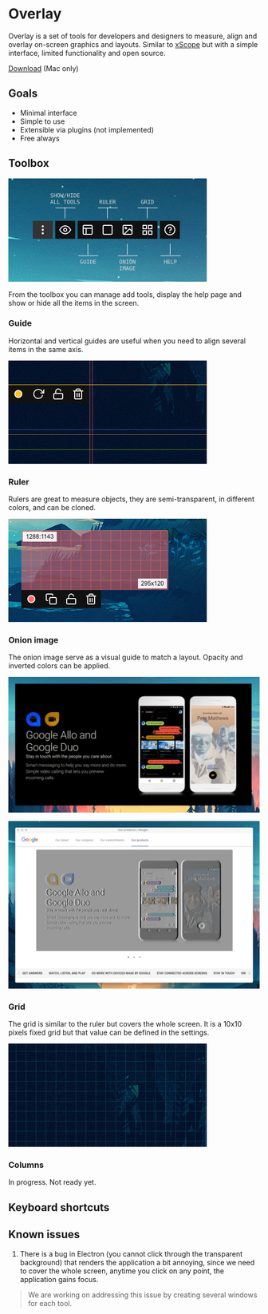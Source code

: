 # Overlay

Overlay is a set of tools for developers and designers to measure, align and overlay on-screen graphics and layouts. Similar to [xScope](https://xscopeapp.com/) but with a simple interface, limited functionality and open source.

[Download](https://github.com/singuerinc/overlay/releases) (Mac only)

## Goals

- Minimal interface
- Simple to use
- Extensible via plugins (not implemented)
- Free always

## Toolbox

![](resources/images/toolbox.png)

From the toolbox you can manage add tools, display the help page and show or hide all the items in the screen.

### Guide

Horizontal and vertical guides are useful when you need to align several items in the same axis.

![](resources/images/guides.png)

### Ruler

Rulers are great to measure objects, they are semi-transparent, in different colors, and can be cloned.

![](resources/images/rulers.png)

### Onion image

The onion image serve as a visual guide to match a layout. Opacity and inverted colors can be applied.

![](resources/images/inverted-only.png)

![](resources/images/inverted-browser.png)

### Grid

The grid is similar to the ruler but covers the whole screen. It is a 10x10 pixels fixed grid but that value can be defined in the settings.

![](resources/images/grid.png)

### Columns

In progress. Not ready yet.

## Keyboard shortcuts

## Known issues

1. There is a bug in Electron (you cannot click through the transparent background) that renders the application a bit annoying, since we need to cover the whole screen, anytime you click on any point, the application gains focus.

> We are working on addressing this issue by creating several windows for each tool.